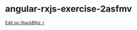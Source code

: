 # angular-rxjs-exercise-2asfmv

[Edit on StackBlitz ⚡️](https://stackblitz.com/edit/angular-rxjs-exercise-2asfmv)